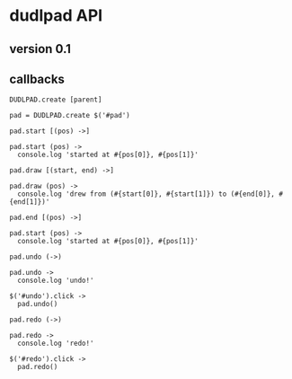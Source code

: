 dudlpad API
===========

version 0.1
-----------

callbacks
---------

`DUDLPAD.create [parent]`

    pad = DUDLPAD.create $('#pad')

`pad.start [(pos) ->]`
    
    pad.start (pos) ->
      console.log 'started at #{pos[0]}, #{pos[1]}'

`pad.draw [(start, end) ->]`

    pad.draw (pos) ->
      console.log 'drew from (#{start[0]}, #{start[1]}) to (#{end[0]}, #{end[1]})'

`pad.end [(pos) ->]`

    pad.start (pos) ->
      console.log 'started at #{pos[0]}, #{pos[1]}'

`pad.undo (->)`
    
    pad.undo ->
      console.log 'undo!'

    $('#undo').click ->
      pad.undo()

`pad.redo (->)`

    pad.redo ->
      console.log 'redo!'

    $('#redo').click ->
      pad.redo()

